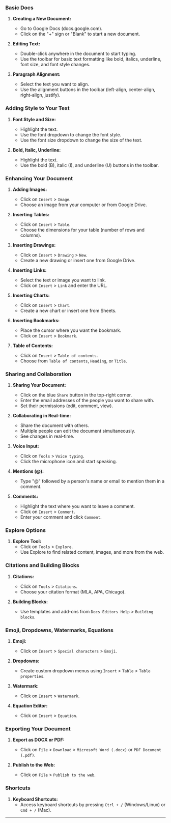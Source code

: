 
### Basic Docs

1. **Creating a New Document:**
   - Go to Google Docs (docs.google.com).
   - Click on the "+" sign or "Blank" to start a new document.

2. **Editing Text:**
   - Double-click anywhere in the document to start typing.
   - Use the toolbar for basic text formatting like bold, italics, underline, font size, and font style changes.

3. **Paragraph Alignment:**
   - Select the text you want to align.
   - Use the alignment buttons in the toolbar (left-align, center-align, right-align, justify).

### Adding Style to Your Text

1. **Font Style and Size:**
   - Highlight the text.
   - Use the font dropdown to change the font style.
   - Use the font size dropdown to change the size of the text.

2. **Bold, Italic, Underline:**
   - Highlight the text.
   - Use the bold (B), italic (I), and underline (U) buttons in the toolbar.

### Enhancing Your Document

1. **Adding Images:**
   - Click on `Insert` > `Image`.
   - Choose an image from your computer or from Google Drive.

2. **Inserting Tables:**
   - Click on `Insert` > `Table`.
   - Choose the dimensions for your table (number of rows and columns).

3. **Inserting Drawings:**
   - Click on `Insert` > `Drawing` > `New`.
   - Create a new drawing or insert one from Google Drive.

4. **Inserting Links:**
   - Select the text or image you want to link.
   - Click on `Insert` > `Link` and enter the URL.

5. **Inserting Charts:**
   - Click on `Insert` > `Chart`.
   - Create a new chart or insert one from Sheets.

6. **Inserting Bookmarks:**
   - Place the cursor where you want the bookmark.
   - Click on `Insert` > `Bookmark`.

7. **Table of Contents:**
   - Click on `Insert` > `Table of contents`.
   - Choose from `Table of contents`, `Heading`, or `Title`.

### Sharing and Collaboration

1. **Sharing Your Document:**
   - Click on the blue `Share` button in the top-right corner.
   - Enter the email addresses of the people you want to share with.
   - Set their permissions (edit, comment, view).

2. **Collaborating in Real-time:**
   - Share the document with others.
   - Multiple people can edit the document simultaneously.
   - See changes in real-time.

3. **Voice Input:**
   - Click on `Tools` > `Voice typing`.
   - Click the microphone icon and start speaking.

4. **Mentions (@):**
   - Type "@" followed by a person's name or email to mention them in a comment.

5. **Comments:**
   - Highlight the text where you want to leave a comment.
   - Click on `Insert` > `Comment`.
   - Enter your comment and click `Comment`.

### Explore Options

1. **Explore Tool:**
   - Click on `Tools` > `Explore`.
   - Use Explore to find related content, images, and more from the web.

### Citations and Building Blocks

1. **Citations:**
   - Click on `Tools` > `Citations`.
   - Choose your citation format (MLA, APA, Chicago).

2. **Building Blocks:**
   - Use templates and add-ons from `Docs Editors Help` > `Building blocks`.

### Emoji, Dropdowns, Watermarks, Equations

1. **Emoji:**
   - Click on `Insert` > `Special characters` > `Emoji`.

2. **Dropdowns:**
   - Create custom dropdown menus using `Insert` > `Table` > `Table properties`.

3. **Watermark:**
   - Click on `Insert` > `Watermark`.

4. **Equation Editor:**
   - Click on `Insert` > `Equation`.

### Exporting Your Document

1. **Export as DOCX or PDF:**
   - Click on `File` > `Download` > `Microsoft Word (.docx)` or `PDF Document (.pdf)`.

2. **Publish to the Web:**
   - Click on `File` > `Publish to the web`.

### Shortcuts

1. **Keyboard Shortcuts:**
   - Access keyboard shortcuts by pressing `Ctrl + /` (Windows/Linux) or `Cmd + /` (Mac).

---

